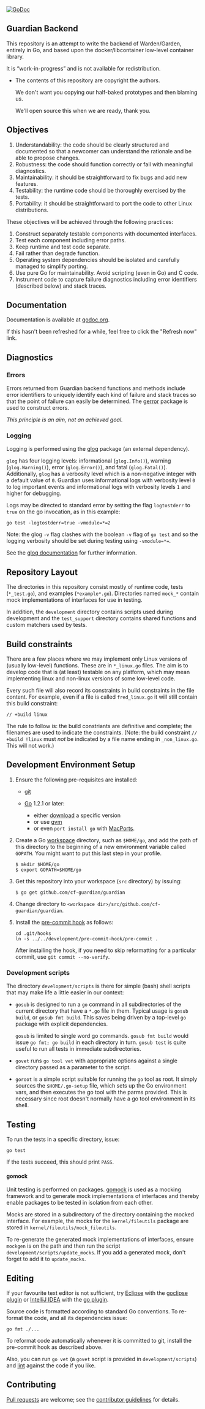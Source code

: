 [![GoDoc](https://godoc.org/github.com/cf-guardian/guardian-backend?status.png)](https://godoc.org/github.com/cf-guardian/guardian-backend)

## Guardian Backend

This repository is an attempt to write the backend of Warden/Garden, entirely in Go,
and based upon the docker/libcontainer low-level container library.

It is “work-in-progress” and is not available for redistribution.

- The contents of this repository are copyright the authors.

    We don't want you copying our half-baked prototypes and then
blaming us.

    We'll open source this when we are ready, thank you.

## Objectives

1. Understandability: the code should be clearly structured and documented so that a newcomer can understand the rationale and be able to propose changes.
1. Robustness: the code should function correctly or fail with meaningful diagnostics.
1. Maintainability: it should be straightforward to fix bugs and add new features.
1. Testability: the runtime code should be thoroughly exercised by the tests.
1. Portability: it should be straightforward to port the code to other Linux distributions.

These objectives will be achieved through the following practices:

1. Construct separately testable components with documented interfaces.
1. Test each component including error paths.
1. Keep runtime and test code separate.
1. Fail rather than degrade function.
1. Operating system dependencies should be isolated and carefully managed to simplify porting.
1. Use pure Go for maintainability. Avoid scripting (even in Go) and C code.
1. Instrument code to capture failure diagnostics including error identifiers (described below) and stack traces.

## Documentation

Documentation is available at [godoc.org](http://godoc.org/github.com/cf-guardian/guardian-backend).

If this hasn't been refreshed for a while, feel free to click the "Refresh now" link.

## Diagnostics

### Errors

Errors returned from Guardian backend functions and methods include error identifiers to uniquely identify each kind of failure and stack traces so that the point of failure can easily be determined. The [gerror](gerror) package is used to construct errors.

*This principle is an aim, not an achieved goal.*

### Logging

Logging is performed using the [glog](https://github.com/golang/glog) package (an external dependency).

`glog` has four logging levels: informational (`glog.Info()`), warning (`glog.Warning()`), error (`glog.Error()`), and fatal (`glog.Fatal()`). Additionally, `glog` has a verbosity level  which is a non-negative integer with a default value of `0`. Guardian uses informational logs with verbosity level `0` to log important events and informational logs with verbosity levels `1` and higher for debugging.

Logs may be directed to standard error by setting the flag `logtostderr` to `true` on the go invocation, as in this example:

````
go test -logtostderr=true -vmodule=*=2
````
Note: the glog `-v` flag clashes with the boolean `-v` flag of `go test` and so the logging verbosity should be set during testing using `-vmodule=*=`.

See the [glog documentation](http://godoc.org/github.com/golang/glog) for further information.

## Repository Layout

The directories in this repository consist mostly of runtime code, tests (`*_test.go`), and examples (`*example*.go`). Directories named `mock_*` contain mock implementations of interfaces for use in testing.

In addition, the `development` directory contains scripts used during development and the `test_support` directory contains shared functions and custom matchers used by tests.

## Build constraints

There are a few places where we may implement only Linux versions of (usually low-level) functions. These are in
`*_linux.go` files. The aim is to develop code that is (at least) testable on any platform, which may mean implementing linux and non-linux versions of some low-level code.

Every such file will also record its constraints in build constraints in the file content. For example, even if a file is called `fred_linux.go` it will still contain this build constraint:

````
// +build linux
````

The rule to follow is: the build constriants are definitive and complete; the filenames are used to indicate the constraints. (Note: the build constraint `// +build !linux` must *not* be indicated by a file name ending in `_non_linux.go`. This will not work.)

## Development Environment Setup

1. Ensure the following pre-requisites are installed:
    * [git](http://git-scm.com/downloads)
    * [Go](http://golang.org/) 1.2.1 or later:

        - either [download](http://golang.org/doc/install) a specific version
        - or use [gvm](https://github.com/moovweb/gvm)
        - or even `port install go` with [MacPorts](http://www.macports.org/).

2. Create a Go [workspace](http://golang.org/doc/code.html#Organization) directory, such as `$HOME/go`, and add the path of this directory to the
beginning of a new environment variable called `GOPATH`. You might want to put this last step in your profile.
    ```
    $ mkdir $HOME/go
    $ export GOPATH=$HOME/go
    ```

3. Get this repository into your workspace (`src` directory) by issuing:
    ```
    $ go get github.com/cf-guardian/guardian
    ```

4. Change directory to `<workspace dir>/src/github.com/cf-guardian/guardian`.

5. Install the [pre-commit hook](https://github.com/jbrukh/git-gofmt) as follows:
    ```
    cd .git/hooks
    ln -s ../../development/pre-commit-hook/pre-commit .
    ```

    After installing the hook, if you need to skip reformatting for a particular commit, use `git commit --no-verify`.

### Development scripts

The directory `development/scripts` is there for simple (bash) shell scripts that may make life a little easier in our context:

* `gosub` is designed to run a `go` command in all subdirectories of the current directory that have a
  `*.go` file in them. Typical usage is `gosub build`, or `gosub fmt build`. This saves being driven by a
  top-level `go` package with explicit dependencies.

    `gosub` is limited to single word go commands. `gosub fmt build` would issue `go fmt; go build` in each
    directory in turn. `gosub test` is quite useful to run all tests in immediate subdirectories.

* `govet` runs `go tool vet` with appropriate options against a single directory passed as a parameter to the
  script.

* `goroot` is a simple script suitable for running the `go` tool as root. It simply sources the
  `$HOME/.go-setup` file, which sets up the Go environment vars, and then executes the go tool with the
  parms provided. This is necessary since root doesn't normally have a go tool environment in its shell.

## Testing

To run the tests in a specific directory, issue:
```
go test
```

If the tests succeed, this should print `PASS`.

#### gomock

Unit testing is performed on packages. [gomock](http://godoc.org/code.google.com/p/gomock/gomock) is
used as a mocking framework and to generate mock implementations of interfaces and thereby enable
packages to be tested in isolation from each other.

Mocks are stored in a subdirectory of the directory containing the mocked interface.
For example, the mocks for the `kernel/fileutils` package are stored in `kernel/fileutils/mock_fileutils`.

To re-generate the generated mock implementations of interfaces, ensure `mockgen` is on the path and then run the script `development/scripts/update_mocks`. If you add a generated mock, don't forget to add it to `update_mocks`.

## Editing

If your favourite text editor is not sufficient, try [Eclipse](http://www.eclipse.org/downloads/) with the [goclipse plugin](https://github.com/sesteel/goclipse) or [IntelliJ IDEA](http://www.jetbrains.com/idea/) with the [go plugin](https://github.com/go-lang-plugin-org/go-lang-idea-plugin).

Source code is formatted according to standard Go conventions. To re-format the code, and all its
dependencies issue:
```
go fmt ./...
```

To reformat code automatically whenever it is committed to git, install the pre-commit hook as described above.

Also, you can run `go vet` (a `govet` script is provided in `development/scripts`) and
[lint](http://go-lint.appspot.com/github.com/cf-guardian/guardian) against the code if you like.

## Contributing

[Pull requests](http://help.github.com/send-pull-requests) are welcome; see the
[contributor guidelines](CONTRIBUTING.md) for details.
